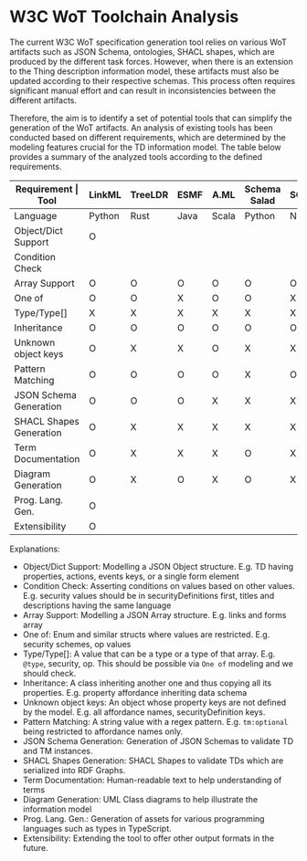 # W3C WoT Toolchain Analysis

The current W3C WoT specification generation tool relies on various WoT artifacts such as JSON Schema, ontologies, SHACL shapes, which are produced by the different task forces. However, when there is an extension to the Thing description information model, these artifacts must also be updated according to their respective schemas. This process often requires significant manual effort and can result in inconsistencies between the different artifacts.

Therefore, the aim is to identify a set of potential tools that can simplify the generation of the WoT artifacts. An analysis of existing tools has been conducted based on different requirements, which are determined by the modeling features crucial for the TD information model.
The table below provides a summary of the analyzed tools according to the defined requirements.

| Requirement \| Tool     | LinkML | TreeLDR | ESMF | A.ML  | Schema Salad | SOML | WIDOCO |
| ----------------------- | ------ | ------- | ---- | ----- | ------------ | ---- | ------ |
| Language                | Python | Rust    | Java | Scala | Python       | NG   | Java   |
| Object/Dict Support     | O      |         |      |       |              |      |        |
| Condition Check         |        |         |      |       |              |      |        |
| Array Support           | O      | O       | O    | O     | O            | O    | X      |
| One of                  | O      | O       | X    | O     | O            | X    | X      |
| Type/Type[]             | X      | X       | X    | X     | X            | X    | X      |
| Inheritance             | O      | O       | O    | O     | O            | O    | X      |
| Unknown object keys     | O      | X       | X    | O     | X            | X    | X      |
| Pattern Matching        | O      | O       | O    | O     | X            | O    | X      |
| JSON Schema Generation  | O      | O       | O    | X     | X            | X    | X      |
| SHACL Shapes Generation | O      | X       | X    | X     | X            | X    | X      |
| Term Documentation      | O      | X       | X    | X     | O            | X    | O      |
| Diagram Generation      | O      | X       | O    | X     | O            | X    | O      |
| Prog. Lang. Gen.        | O      |         |      |       |              |      |        |
| Extensibility           | O      |         |      |       |              |      |        |

Explanations:

- Object/Dict Support: Modelling a JSON Object structure. E.g. TD having properties, actions, events keys, or a single form element
- Condition Check: Asserting conditions on values based on other values. E.g. security values should be in securityDefinitions first, titles and descriptions having the same language
- Array Support: Modelling a JSON Array structure. E.g. links and forms array
- One of: Enum and similar structs where values are restricted. E.g. security schemes, op values
- Type/Type[]: A value that can be a type or a type of that array. E.g. `@type`, security, op. This should be possible via `One of` modeling and we should check.
- Inheritance: A class inheriting another one and thus copying all its properties. E.g. property affordance inheriting data schema
- Unknown object keys: An object whose property keys are not defined by the model. E.g. all affordance names, securityDefinition keys.
- Pattern Matching: A string value with a regex pattern. E.g. `tm:optional` being restricted to affordance names only.
- JSON Schema Generation: Generation of JSON Schemas to validate TD and TM instances.
- SHACL Shapes Generation: SHACL Shapes to validate TDs which are serialized into RDF Graphs.
- Term Documentation: Human-readable text to help understanding of terms
- Diagram Generation: UML Class diagrams to help illustrate the information model
- Prog. Lang. Gen.: Generation of assets for various programming languages such as types in TypeScript.
- Extensibility: Extending the tool to offer other output formats in the future.
